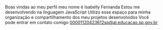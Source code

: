 Boas vindas ao meu perfil
meu nome é Isabelly Fernanda
Estou me desenvolvendo na linguagem JavaScript
Utilizo esse espaço para minha organização e compartilhamento dos meu projetos desenvolvidos
Você pode entrar em contato comigo
00001120423612sp@al.educacao.sp.gov.br
